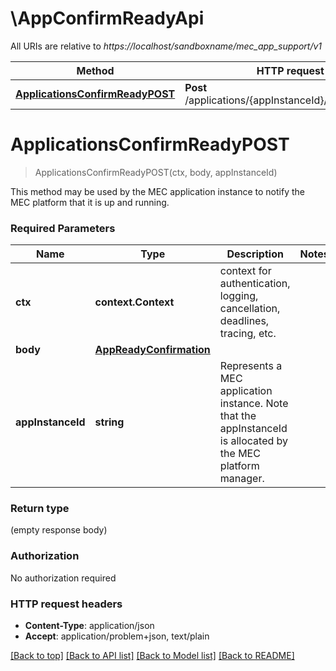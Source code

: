# \AppConfirmReadyApi

All URIs are relative to *https://localhost/sandboxname/mec_app_support/v1*

Method | HTTP request | Description
------------- | ------------- | -------------
[**ApplicationsConfirmReadyPOST**](AppConfirmReadyApi.md#ApplicationsConfirmReadyPOST) | **Post** /applications/{appInstanceId}/confirm_ready | 


# **ApplicationsConfirmReadyPOST**
> ApplicationsConfirmReadyPOST(ctx, body, appInstanceId)


This method may be used by the MEC application instance to notify the MEC platform that it is up and running. 

### Required Parameters

Name | Type | Description  | Notes
------------- | ------------- | ------------- | -------------
 **ctx** | **context.Context** | context for authentication, logging, cancellation, deadlines, tracing, etc.
  **body** | [**AppReadyConfirmation**](AppReadyConfirmation.md)|  | 
  **appInstanceId** | **string**| Represents a MEC application instance. Note that the appInstanceId is allocated by the MEC platform manager. | 

### Return type

 (empty response body)

### Authorization

No authorization required

### HTTP request headers

 - **Content-Type**: application/json
 - **Accept**: application/problem+json, text/plain

[[Back to top]](#) [[Back to API list]](../README.md#documentation-for-api-endpoints) [[Back to Model list]](../README.md#documentation-for-models) [[Back to README]](../README.md)

